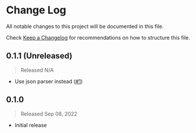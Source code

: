 # Change Log

All notable changes to this project will be documented in this file.

Check [Keep a Changelog](http://keepachangelog.com/) for recommendations on how to structure this file.


## 0.1.1 (Unreleased)
> Released N/A

* Use json parser instead ([#1](../../pull/1))

## 0.1.0
> Released Sep 08, 2022

* Initial release
